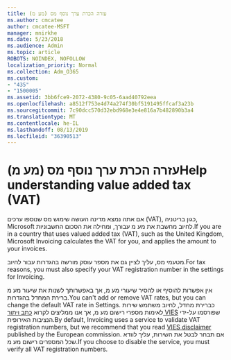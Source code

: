 ```yaml
---
title: עזרה הכרת ערך נוסף מס (מע מ)
ms.author: cmcatee
author: cmcatee-MSFT
manager: mnirkhe
ms.date: 5/23/2018
ms.audience: Admin
ms.topic: article
ROBOTS: NOINDEX, NOFOLLOW
localization_priority: Normal
ms.collection: Adm_O365
ms.custom:
- "435"
- "1500005"
ms.assetid: 3bb6fce9-2072-4380-9c05-6aad40792eea
ms.openlocfilehash: a8512f753e4d74a274f30bf5191495ffcaf3a23b
ms.sourcegitcommit: 7c90dcc570d32ebd968e3e4e816a7b482890b3a4
ms.translationtype: MT
ms.contentlocale: he-IL
ms.lasthandoff: 08/13/2019
ms.locfileid: "36390513"
---
```

# <a name="help-understanding-value-added-tax-vat"></a><span data-ttu-id="0efba-102">עזרה הכרת ערך נוסף מס (מע מ)</span><span class="sxs-lookup"><span data-stu-id="0efba-102">Help understanding value added tax (VAT)</span></span>

<span data-ttu-id="0efba-103">אם אתה נמצא מדינה העושה שימוש מס שנוספו ערכים (VAT), כגון בריטניה, Microsoft לחיוב מחשבת את מע מ עבורך, ומחילה את הסכום החשבוניות.</span><span class="sxs-lookup"><span data-stu-id="0efba-103">If you are in a country that uses valued added tax (VAT), such as the United Kingdom, Microsoft Invoicing calculates the VAT for you, and applies the amount to your invoices.</span></span>
  
<span data-ttu-id="0efba-104">מטעמי מס, עליך לציין גם את מספר עוסק מורשה בהגדרות עבור לחיוב.</span><span class="sxs-lookup"><span data-stu-id="0efba-104">For tax reasons, you must also specify your VAT registration number in the settings for Invoicing.</span></span>
  
<span data-ttu-id="0efba-105">אין אפשרות להוסיף או להסיר שיעורי מע מ, אך באפשרותך לשנות את שיעור מע מ ברירת המחדל בהגדרות.</span><span class="sxs-lookup"><span data-stu-id="0efba-105">You can't add or remove VAT rates, but you can change the default VAT rate in Settings.</span></span> <span data-ttu-id="0efba-106">כברירת מחדל, לחיוב משתמש שירות לאימות מספרי רישום מע מ, אך אנו ממליצים לקרוא [כתב ויתור VIES](https://go.microsoft.com/fwlink/?LinkID=841741) שפורסמו על-ידי הנציבות האירופית.</span><span class="sxs-lookup"><span data-stu-id="0efba-106">By default, Invoicing uses a service to validate VAT registration numbers, but we recommend that you read [VIES disclaimer](https://go.microsoft.com/fwlink/?LinkID=841741) published by the European commission.</span></span> <span data-ttu-id="0efba-107">אם תבחר לבטל את השירות, עליך לוודא שכל המספרים רישום מע מ.</span><span class="sxs-lookup"><span data-stu-id="0efba-107">If you choose to disable the service, you must verify all VAT registration numbers.</span></span>